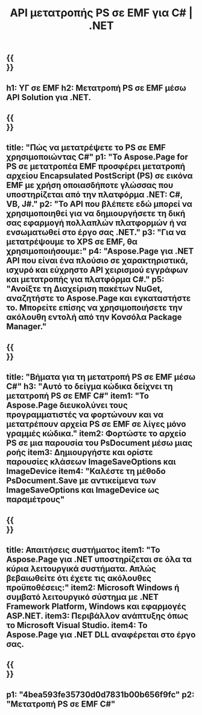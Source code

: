 ﻿---
translation: true
template: /_templates/_conversion-child-net.md
title: API μετατροπής PS σε EMF για C# |  .NET
url: /net/conversion/ps-to-emf/
description: Δείγμα κώδικα για μετατροπή PS σε EMF C#. Χρησιμοποιήστε παράδειγμα κώδικα API για μαζική μετατροπή αρχείων PS σε EMF εντός VB.NET, Asp.NET ή οποιασδήποτε εφαρμογής που βασίζεται σε .NET.
informat: PS
outformat: EMF
otherformats: XPS EPS
---

{{<section banner>}}
---
h1: ΥΓ σε EMF
h2: Μετατροπή PS σε EMF μέσω API Solution για .NET.
---

{{<section overview>}}
---
title: "Πώς να μετατρέψετε το PS σε EMF χρησιμοποιώντας C#"
p1: "Το Aspose.Page for PS σε μετατροπέα EMF προσφέρει μετατροπή αρχείου Encapsulated PostScript (PS) σε εικόνα EMF με χρήση οποιασδήποτε γλώσσας που υποστηρίζεται από την πλατφόρμα .NET: C#, VB, J#."
p2: "Το API που βλέπετε εδώ μπορεί να χρησιμοποιηθεί για να δημιουργήσετε τη δική σας εφαρμογή πολλαπλών πλατφορμών ή να ενσωματωθεί στο έργο σας .NET."
p3: "Για να μετατρέψουμε το XPS σε EMF, θα χρησιμοποιήσουμε:"
p4: "Aspose.Page για .NET API που είναι ένα πλούσιο σε χαρακτηριστικά, ισχυρό και εύχρηστο API χειρισμού εγγράφων και μετατροπής για πλατφόρμα C#."
p5: "Ανοίξτε τη Διαχείριση πακέτων NuGet, αναζητήστε το Aspose.Page και εγκαταστήστε το. Μπορείτε επίσης να χρησιμοποιήσετε την ακόλουθη εντολή από την Κονσόλα Package Manager."
---

{{<section feature1>}}
---
title: "Βήματα για τη μετατροπή PS σε EMF μέσω C#"
h3: "Αυτό το δείγμα κώδικα δείχνει τη μετατροπή PS σε EMF C#"
item1: "Το Aspose.Page διευκολύνει τους προγραμματιστές να φορτώνουν και να μετατρέπουν αρχεία PS σε EMF σε λίγες μόνο γραμμές κώδικα."
item2: Φορτώστε το αρχείο PS σε μια παρουσία του PsDocument μέσω μιας ροής
item3: Δημιουργήστε και ορίστε παρουσίες κλάσεων ImageSaveOptions και ImageDevice
item4: "Καλέστε τη μέθοδο PsDocument.Save με αντικείμενα των ImageSaveOptions και ImageDevice ως παραμέτρους"
---

{{<section feature2>}}
---
title: Απαιτήσεις συστήματος
item1: "Το Aspose.Page για .NET υποστηρίζεται σε όλα τα κύρια λειτουργικά συστήματα. Απλώς βεβαιωθείτε ότι έχετε τις ακόλουθες προϋποθέσεις:"
item2: Microsoft Windows ή συμβατό λειτουργικό σύστημα με .NET Framework Platform, Windows και εφαρμογές ASP.NET.
item3: Περιβάλλον ανάπτυξης όπως το Microsoft Visual Studio.
item4: Το Aspose.Page για .NET DLL αναφέρεται στο έργο σας.
---

{{<section gist>}}
---
p1: "4bea593fe35730d0d7831b00b656f9fc"
p2: "Μετατροπή PS σε EMF C#"
---

